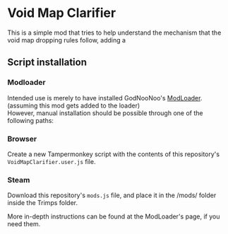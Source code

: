 # Void Map Clarifier
This is a simple mod that tries to help understand the mechanism that the void map dropping rules follow, adding a 

## Script installation
### Modloader
Intended use is merely to have installed GodNooNoo's [ModLoader](https://github.com/GodNooNoo/TrimpsModLoader). (assuming this mod gets added to the loader)  
However, manual installation should be possible through one of the following paths:

### Browser
Create a new Tampermonkey script with the contents of this repository's `VoidMapClarifier.user.js` file.

### Steam
Download this repository's `mods.js` file, and place it in the /mods/ folder inside the Trimps folder.

More in-depth instructions can be found at the ModLoader's page, if you need them.
